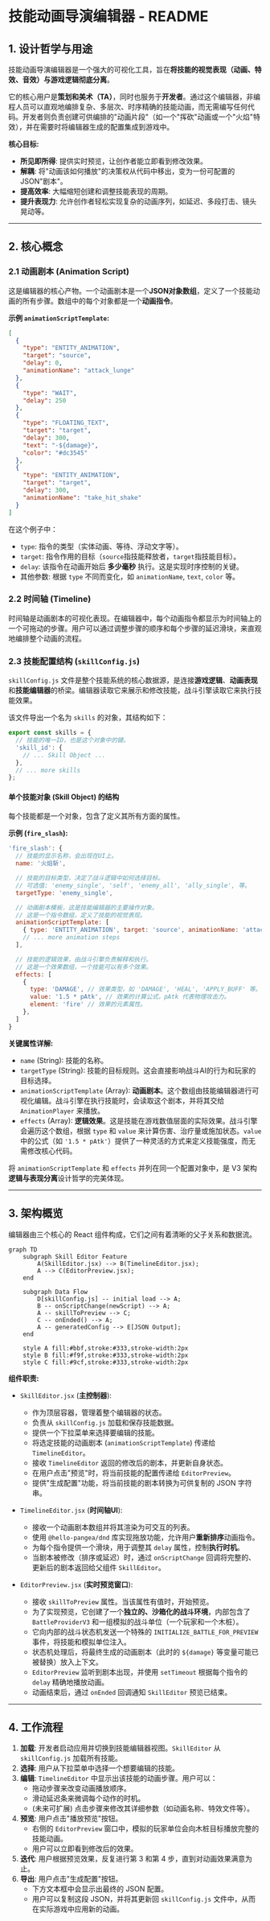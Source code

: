 # 技能动画导演编辑器 - README

## 1. 设计哲学与用途

技能动画导演编辑器是一个强大的可视化工具，旨在**将技能的视觉表现（动画、特效、音效）与游戏逻辑彻底分离**。

它的核心用户是**策划和美术（TA）**，同时也服务于**开发者**。通过这个编辑器，非编程人员可以直观地编排复杂、多层次、时序精确的技能动画，而无需编写任何代码。开发者则负责创建可供编排的"动画片段"（如一个"挥砍"动画或一个"火焰"特效），并在需要时将编辑器生成的配置集成到游戏中。

**核心目标:**
-   **所见即所得**: 提供实时预览，让创作者能立即看到修改效果。
-   **解耦**: 将"动画该如何播放"的决策权从代码中移出，变为一份可配置的JSON"剧本"。
-   **提高效率**: 大幅缩短创建和调整技能表现的周期。
-   **提升表现力**: 允许创作者轻松实现复杂的动画序列，如延迟、多段打击、镜头晃动等。

---

## 2. 核心概念

### 2.1 动画剧本 (Animation Script)

这是编辑器的核心产物。一个动画剧本是一个**JSON对象数组**，定义了一个技能动画的所有步骤。数组中的每个对象都是一个**动画指令**。

**示例 `animationScriptTemplate`:**
```json
[
  {
    "type": "ENTITY_ANIMATION",
    "target": "source",
    "delay": 0,
    "animationName": "attack_lunge"
  },
  {
    "type": "WAIT",
    "delay": 250
  },
  {
    "type": "FLOATING_TEXT",
    "target": "target",
    "delay": 300,
    "text": "-${damage}",
    "color": "#dc3545"
  },
  {
    "type": "ENTITY_ANIMATION",
    "target": "target",
    "delay": 300,
    "animationName": "take_hit_shake"
  }
]
```
在这个例子中：
-   `type`: 指令的类型（实体动画、等待、浮动文字等）。
-   `target`: 指令作用的目标（`source`指技能释放者，`target`指技能目标）。
-   `delay`: 该指令在动画开始后 **多少毫秒** 执行。这是实现时序控制的关键。
-   其他参数: 根据 `type` 不同而变化，如 `animationName`, `text`, `color` 等。

### 2.2 时间轴 (Timeline)

时间轴是动画剧本的可视化表现。在编辑器中，每个动画指令都显示为时间轴上的一个可拖动的步骤。用户可以通过调整步骤的顺序和每个步骤的延迟滑块，来直观地编排整个动画的流程。

### 2.3 技能配置结构 (`skillConfig.js`)

`skillConfig.js` 文件是整个技能系统的核心数据源，是连接**游戏逻辑**、**动画表现**和**技能编辑器**的桥梁。编辑器读取它来展示和修改技能，战斗引擎读取它来执行技能效果。

该文件导出一个名为 `skills` 的对象，其结构如下：

```javascript
export const skills = {
  // 技能的唯一ID，也是这个对象中的键。
  'skill_id': {
    // ... Skill Object ...
  },
  // ... more skills
};
```

#### 单个技能对象 (Skill Object) 的结构

每个技能都是一个对象，包含了定义其所有方面的属性。

**示例 (`fire_slash`):**
```javascript
'fire_slash': {
  // 技能的显示名称，会出现在UI上。
  name: '火焰斩',

  // 技能的目标类型，决定了战斗逻辑中如何选择目标。
  // 可选值: 'enemy_single', 'self', 'enemy_all', 'ally_single', 等。
  targetType: 'enemy_single',

  // 动画剧本模板，这是技能编辑器的主要操作对象。
  // 这是一个指令数组，定义了技能的视觉表现。
  animationScriptTemplate: [
    { type: 'ENTITY_ANIMATION', target: 'source', animationName: 'attack_lunge', delay: 0 },
    // ... more animation steps
  ],

  // 技能的逻辑效果，由战斗引擎负责解释和执行。
  // 这是一个效果数组，一个技能可以有多个效果。
  effects: [
    { 
      type: 'DAMAGE', // 效果类型，如 'DAMAGE', 'HEAL', 'APPLY_BUFF' 等。
      value: '1.5 * pAtk', // 效果的计算公式，pAtk 代表物理攻击力。
      element: 'fire' // 效果的元素属性。
    },
  ]
}
```

**关键属性详解:**

-   `name` (String): 技能的名称。
-   `targetType` (String): 技能的目标规则。这会直接影响战斗AI的行为和玩家的目标选择。
-   `animationScriptTemplate` (Array): **动画剧本**。这个数组由技能编辑器进行可视化编辑。战斗引擎在执行技能时，会读取这个剧本，并将其交给 `AnimationPlayer` 来播放。
-   `effects` (Array): **逻辑效果**。这是技能在游戏数值层面的实际效果。战斗引擎会遍历这个数组，根据 `type` 和 `value` 来计算伤害、治疗量或施加状态。`value` 中的公式（如 `'1.5 * pAtk'`）提供了一种灵活的方式来定义技能强度，而无需修改核心代码。

将 `animationScriptTemplate` 和 `effects` 并列在同一个配置对象中，是 V3 架构**逻辑与表现分离**设计哲学的完美体现。

---

## 3. 架构概览

编辑器由三个核心的 React 组件构成，它们之间有着清晰的父子关系和数据流。

```mermaid
graph TD
    subgraph Skill Editor Feature
        A(SkillEditor.jsx) --> B(TimelineEditor.jsx);
        A --> C(EditorPreview.jsx);
    end

    subgraph Data Flow
        D[skillConfig.js] -- initial load --> A;
        B -- onScriptChange(newScript) --> A;
        A -- skillToPreview --> C;
        C -- onEnded() --> A;
        A -- generatedConfig --> E[JSON Output];
    end

    style A fill:#bbf,stroke:#333,stroke-width:2px
    style B fill:#f9f,stroke:#333,stroke-width:2px
    style C fill:#9cf,stroke:#333,stroke-width:2px
```

**组件职责:**

-   `SkillEditor.jsx` (**主控制器**):
    -   作为顶层容器，管理着整个编辑器的状态。
    -   负责从 `skillConfig.js` 加载和保存技能数据。
    -   提供一个下拉菜单来选择要编辑的技能。
    -   将选定技能的动画剧本 (`animationScriptTemplate`) 传递给 `TimelineEditor`。
    -   接收 `TimelineEditor` 返回的修改后的剧本，并更新自身状态。
    -   在用户点击"预览"时，将当前技能的配置传递给 `EditorPreview`。
    -   提供"生成配置"功能，将当前技能的剧本转换为可供复制的 JSON 字符串。

-   `TimelineEditor.jsx` (**时间轴UI**):
    -   接收一个动画剧本数组并将其渲染为可交互的列表。
    -   使用 `@hello-pangea/dnd` 库实现拖放功能，允许用户**重新排序**动画指令。
    -   为每个指令提供一个滑块，用于调整其 `delay` 属性，控制**执行时机**。
    -   当剧本被修改（排序或延迟）时，通过 `onScriptChange` 回调将完整的、更新后的剧本返回给父组件 `SkillEditor`。

-   `EditorPreview.jsx` (**实时预览窗口**):
    -   接收 `skillToPreview` 属性。当该属性有值时，开始预览。
    -   为了实现预览，它创建了一个**独立的、沙箱化的战斗环境**，内部包含了 `BattleProviderV3` 和一组模拟的战斗单位（一个玩家和一个木桩）。
    -   它向内部的战斗状态机发送一个特殊的 `INITIALIZE_BATTLE_FOR_PREVIEW` 事件，将技能和模拟单位注入。
    -   状态机处理后，将最终生成的动画剧本（此时的 `${damage}` 等变量可能已被替换）放入上下文。
    -   `EditorPreview` 监听到剧本出现，并使用 `setTimeout` 根据每个指令的 `delay` 精确地播放动画。
    -   动画结束后，通过 `onEnded` 回调通知 `SkillEditor` 预览已结束。

---

## 4. 工作流程

1.  **加载**: 开发者启动应用并切换到技能编辑器视图。`SkillEditor` 从 `skillConfig.js` 加载所有技能。
2.  **选择**: 用户从下拉菜单中选择一个想要编辑的技能。
3.  **编辑**: `TimelineEditor` 中显示出该技能的动画步骤。用户可以：
    -   拖动步骤来改变动画播放顺序。
    -   滑动延迟条来微调每个动作的时机。
    -   (未来可扩展) 点击步骤来修改其详细参数（如动画名称、特效文件等）。
4.  **预览**: 用户点击"播放预览"按钮。
    -   右侧的 `EditorPreview` 窗口中，模拟的玩家单位会向木桩目标播放完整的技能动画。
    -   用户可以立即看到修改后的效果。
5.  **迭代**: 用户根据预览效果，反复进行第 3 和第 4 步，直到对动画效果满意为止。
6.  **导出**: 用户点击"生成配置"按钮。
    -   下方文本框中会显示出最终的 JSON 配置。
    -   用户可以复制这段 JSON，并将其更新回 `skillConfig.js` 文件中，从而在实际游戏中应用新的动画。 